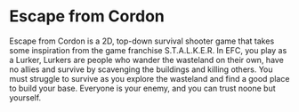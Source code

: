 # Escape from Cordon
Escape from Cordon is a 2D, top-down survival shooter game that takes some inspiration from the game franchise S.T.A.L.K.E.R. In EFC, you play as a Lurker, Lurkers are people who wander the wasteland on their own, have no allies and survive by scavenging the buildings and killing others. You must struggle to survive as you explore the wasteland and find a good place to build your base. Everyone is your enemy, and you can trust noone but yourself.
